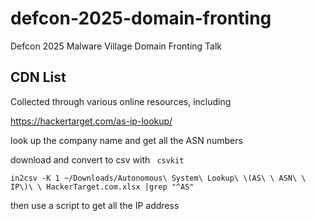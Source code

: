 # defcon-2025-domain-fronting
Defcon 2025 Malware Village Domain Fronting Talk


## CDN List

Collected through various online resources, including

https://hackertarget.com/as-ip-lookup/

look up the company name and get all the ASN numbers

download and convert to csv with ` csvkit`

`in2csv -K 1 ~/Downloads/Autonomous\ System\ Lookup\ \(AS\ \ ASN\ \ IP\)\ \ HackerTarget.com.xlsx |grep "^AS"
`

then use a script to get all the IP address
